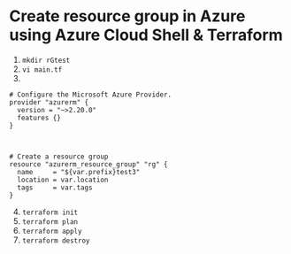 # Create resource group in Azure using Azure Cloud Shell & Terraform

1. ``` mkdir rGtest ```
2. ``` vi main.tf ```
3.
```
# Configure the Microsoft Azure Provider.
provider "azurerm" {
  version = "~>2.20.0"
  features {}
}



# Create a resource group
resource "azurerm_resource_group" "rg" {
  name     = "${var.prefix}test3"
  location = var.location
  tags     = var.tags
}
```

4. ``` terraform init ```
5. ``` terraform plan ```
6. ``` terraform apply ```
7. ``` terraform destroy ```

